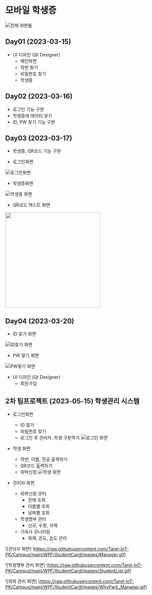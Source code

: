# 모바일 학생증
![전체 화면들](https://github.com/Tarel-IoT-PK/Campus/blob/main/images/AllWindow.png?raw=true)

## Day01 (2023-03-15)
- UI 디자인 (Qt Designer)
    - 메인화면
    - 학번 찾기
    - 비밀번호 찾기
    - 학생증

## Day02 (2023-03-16)
- 로그인 기능 구현
- 학생증에 데이터 넣기
- ID, PW 찾기 기능 구현

## Day03 (2023-03-17)
- 학생증, QR코드 기능 구현

- 로그인화면

![로그인화면](https://github.com/Tarel-IoT-PK/Campus/blob/main/images/Home.png?raw=true)

- 학생증화면

![학생증 화면](https://github.com/Tarel-IoT-PK/Campus/blob/main/images/studentcard.png?raw=true)

- QR코드 텍스트 화면

<img src="https://github.com/Tarel-IoT-PK/Campus/blob/main/images/QRtext.jpg?raw=true" width = "300" />



## Day04 (2023-03-20)
- ID 찾기 화면

![ID찾기 화면](https://github.com/Tarel-IoT-PK/Campus/blob/main/images/findID.png?raw=true)

- PW 찾기 화면

![PW찾기 화면](https://github.com/Tarel-IoT-PK/Campus/blob/main/images/findPW.png?raw=true)

- UI 디자인 (Qt Designer)
    - 회원가입


## 2차 팀프로젝트 (2023-05-15) 학생관리 시스템
- 로그인화면
	- ID 찾기
	- 비밀번호 찾기
	- 로그인 후 관리자, 학생 구분하기
![로그인 화면](https://raw.githubusercontent.com/Tarel-IoT-PK/Campus/main/WPF/StudentCard/images/login.gif)


	
- 학생 화면
	- 학번, 이름, 전공 출력하기
	- QR코드 출력하기
	- 외박신청
![학생 화면](https://raw.githubusercontent.com/Tarel-IoT-PK/Campus/main/WPF/StudentCard/images/studentManagement.gif)
	
- 관리자 화면
	- 외박신청 관리
		- 전체 조회
		- 이름별 조회
		- 날짜별 조회
	- 학생명부 관리
		- 신규, 수정, 삭제
	- 기숙사 모니터링
		- 화재, 온도, 습도 관리
		
![관리자 화면]
(https://raw.githubusercontent.com/Tarel-IoT-PK/Campus/main/WPF/StudentCard/images/Manager.gif)


![학생명부 관리 화면]
(https://raw.githubusercontent.com/Tarel-IoT-PK/Campus/main/WPF/StudentCard/images/StudentList.gif)


![외박 관리 화면]
(https://raw.githubusercontent.com/Tarel-IoT-PK/Campus/main/WPF/StudentCard/images/WhyPark_Manager.gif)